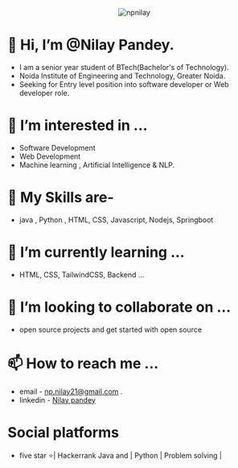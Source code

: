 <p align="center"> <img src="https://komarev.com/ghpvc/?username=npilay&label=Profile%20views&color=0e75b6&style=flat" alt="npnilay" /> </p>

# 👋 Hi, I’m @Nilay Pandey. 
 - I am a senior year student of BTech(Bachelor's of Technology).
 - Noida Institute of Engineering and Technology, Greater Noida.
 - Seeking for Entry level position into software developer or Web developer role.
# 👀 I’m interested in ... 
 - Software Development
 - Web Development
 - Machine learning , Artificial Intelligence & NLP.
# 🌱 My Skills are-
  - java , Python , HTML, CSS, Javascript, Nodejs, Springboot
# 🌱 I’m currently learning ... 
 - HTML, CSS, TailwindCSS, Backend ...  
# 💞️ I’m looking to collaborate on ... 
 - open source projects and get started with open source 
# 📫 How to reach me ... 
 - email - np.nilay21@gmail.com .
 - linkedin - [Nilay pandey](https://www.linkedin.com/in/nilay-pandey-8a59491a4)
# Social platforms
 -  five star ⭐| Hackerrank Java and | Python | Problem solving |
